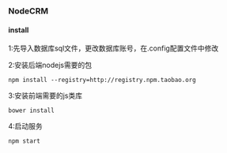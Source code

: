 ### NodeCRM 

#### install

1:先导入数据库sql文件，更改数据库账号，在.config配置文件中修改

2:安装后端nodejs需要的包
```shell
npm install --registry=http://registry.npm.taobao.org
```
3:安装前端需要的js类库
```shell
bower install
```

4:启动服务
```shell
npm start 
```
